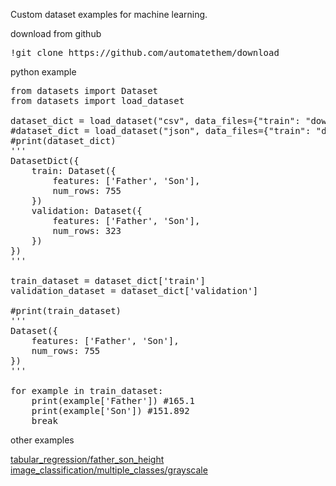 Custom dataset examples for machine learning.

download from github

<pre>
!git clone https://github.com/automatethem/download
</pre>

python example

<pre>
from datasets import Dataset
from datasets import load_dataset

dataset_dict = load_dataset("csv", data_files={"train": "download/tabular_regression/father_son_height/train.csv", "validation": "download/tabular_regression/father_son_height/validation.csv"})
#dataset_dict = load_dataset("json", data_files={"train": "download/tabular_regression/father_son_height/train.json", "validation": "download/tabular_regression/father_son_height/validation.json"})
#print(dataset_dict)
'''
DatasetDict({
    train: Dataset({
        features: ['Father', 'Son'],
        num_rows: 755
    })
    validation: Dataset({
        features: ['Father', 'Son'],
        num_rows: 323
    })
})
'''

train_dataset = dataset_dict['train']
validation_dataset = dataset_dict['validation']

#print(train_dataset)
'''
Dataset({
    features: ['Father', 'Son'],
    num_rows: 755
})
'''

for example in train_dataset:
    print(example['Father']) #165.1
    print(example['Son']) #151.892
    break
</pre>

other examples

<a href="https://github.com/automatethem/download/tree/main/tabular_regression/father_son_height">tabular_regression/father_son_height</a><br>
<a href="https://github.com/automatethem/download/tree/main/image_classification/multiple_classes/grayscale">image_classification/multiple_classes/grayscale</a>


